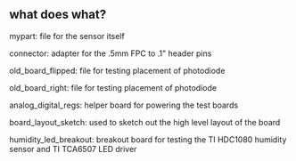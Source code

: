 ## what does what?

mypart: file for the sensor itself 

connector: adapter for the .5mm FPC to .1" header pins

old\_board\_flipped: file for testing placement of photodiode

old\_board\_right: file for testing placement of photodiode

analog\_digital\_regs: helper board for powering the test boards

board\_layout\_sketch: used to sketch out the high level layout of the board

humidity\_led\_breakout: breakout board for testing the TI HDC1080 humidity sensor and TI TCA6507 LED driver
